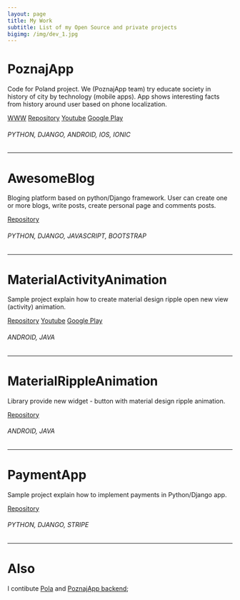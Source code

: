 ```yaml
---
layout: page
title: My Work
subtitle: List of my Open Source and private projects
bigimg: /img/dev_1.jpg
---
```



# PoznajApp

Code for Poland project. We (PoznajApp team) try educate society in history of city by technology (mobile apps). App shows interesting facts from history around user based on phone localization.

[WWW](http://poznajapp.pl) [Repository](https://github.com/KlubJagiellonski/poznaj-app-android) [Youtube](https://www.youtube.com/watch?v=fptimxWpI7g) [Google Play](https://play.google.com/store/apps/details?id=pl.poznajapp)

###### PYTHON, DJANGO, ANDROID, IOS, IONIC

---
# AwesomeBlog

Bloging platform based on python/Django framework. User can create one or more blogs, write posts, create personal page and comments posts.

[Repository](https://github.com/rafalgawlik/AwesomeBlog)

###### PYTHON, DJANGO, JAVASCRIPT, BOOTSTRAP

---
# MaterialActivityAnimation

Sample project explain how to create material design ripple open new view (activity) animation.

[Repository](https://github.com/rafalgawlik/MaterialActivityAnimations) [Youtube](https://youtu.be/f5L89tRstEg)
[Google Play](https://play.google.com/store/apps/details?id=io.github.rafalgawlik.mdanimations)

###### ANDROID, JAVA

---
# MaterialRippleAnimation

Library provide new widget - button with material design ripple animation.


[Repository](https://github.com/rafalgawlik/MaterialRippleAnimation)

###### ANDROID, JAVA

---
# PaymentApp

Sample project explain how to implement payments in Python/Django app.


[Repository](https://github.com/rafalgawlik/PaymentApp)

###### PYTHON, DJANGO, STRIPE

---
# Also
I contibute [Pola](https://github.com/KlubJagiellonski/pola-android) and [PoznajApp  backend](https://github.com/KlubJagiellonski/poznaj-app-backend);
